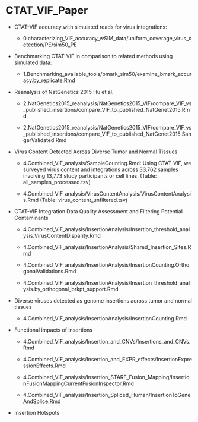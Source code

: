 # CTAT_VIF_Paper




- CTAT-VIF accuracy with simulated reads for virus integrations:
    - 0.characterizing_VIF_accuracy_wSIM_data/uniform_coverage_virus_detection/PE/sim50_PE

- Benchmarking CTAT-VIF in comparison to related methods using simulated data:
    - 1.Benchmarking_available_tools/bmark_sim50/examine_bmark_accuracy.by_replicate.Rmd

- Reanalysis of NatGenetics 2015 Hu et al.
    
    - 2.NatGenetics2015_reanalysis/NatGenetics2015_VIF/compare_VIF_vs_published_insertions/compare_VIF_to_published_NatGenet2015.Rmd

    - 2.NatGenetics2015_reanalysis/NatGenetics2015_VIF/compare_VIF_vs_published_insertions/compare_VIF_to_published_NatGenet2015.SangerValidated.Rmd 


- Virus Content Detected Across Diverse Tumor and Normal Tissues

    - 4.Combined_VIF_analysis/SampleCounting.Rmd: Using CTAT-VIF, we surveyed virus content and integrations across 33,762 samples involving 13,773 study participants or cell lines. (Table: all_samples_processed.tsv)

    - 4.Combined_VIF_analysis/VirusContentAnalysis/VirusContentAnalysis.Rmd (Table: virus_content_unfiltered.tsv)


- CTAT-VIF Integration Data Quality Assessment and Filtering Potential Contaminants
    
    - 4.Combined_VIF_analysis/InsertionAnalysis/Insertion_threshold_analysis.VirusContentDisparity.Rmd
    
	- 4.Combined_VIF_analysis/InsertionAnalysis/Shared_Insertion_Sites.Rmd

    - 4.Combined_VIF_analysis/InsertionAnalysis/InsertionCounting.OrthogonalValidations.Rmd

  	- 4.Combined_VIF_analysis/InsertionAnalysis/Insertion_threshold_analysis.by_orthogonal_brkpt_support.Rmd


- Diverse viruses detected as genome insertions across tumor and normal tissues

    - 4.Combined_VIF_analysis/InsertionAnalysis/InsertionCounting.Rmd


- Functional impacts of insertions

	- 4.Combined_VIF_analysis/Insertion_and_CNVs/Insertions_and_CNVs.Rmd

    - 4.Combined_VIF_analysis/Insertion_and_EXPR_effects/InsertionExpressionEffects.Rmd

    - 4.Combined_VIF_analysis/Insertion_STARF_Fusion_Mapping/InsertionFusionMappingCurrentFusionInspector.Rmd

    - 4.Combined_VIF_analysis/Insertion_Spliced_Human/InsertionToGeneAndSplice.Rmd


- Insertion Hotspots

    
